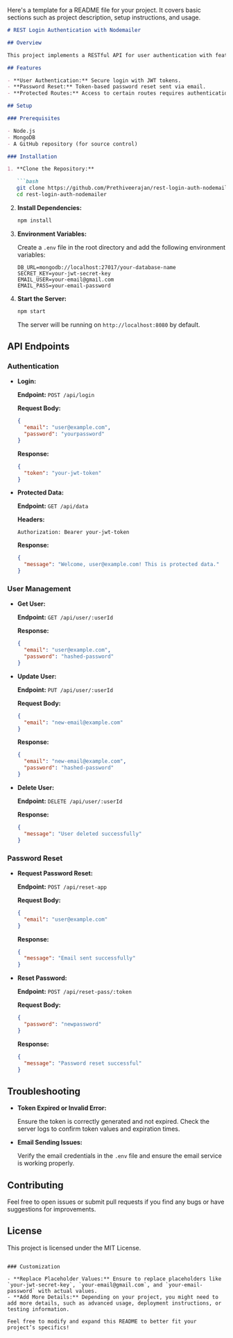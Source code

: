 Here's a template for a README file for your project. It covers basic sections such as project description, setup instructions, and usage.

```markdown
# REST Login Authentication with Nodemailer

## Overview

This project implements a RESTful API for user authentication with features for password reset using Nodemailer. It includes functionality for user registration, login, and password reset via email. The backend is built using Node.js, Express, and MongoDB.

## Features

- **User Authentication:** Secure login with JWT tokens.
- **Password Reset:** Token-based password reset sent via email.
- **Protected Routes:** Access to certain routes requires authentication.

## Setup

### Prerequisites

- Node.js
- MongoDB
- A GitHub repository (for source control)

### Installation

1. **Clone the Repository:**

   ```bash
   git clone https://github.com/Prethiveerajan/rest-login-auth-nodemailer.git
   cd rest-login-auth-nodemailer
   ```

2. **Install Dependencies:**

   ```bash
   npm install
   ```

3. **Environment Variables:**

   Create a `.env` file in the root directory and add the following environment variables:

   ```env
   DB_URL=mongodb://localhost:27017/your-database-name
   SECRET_KEY=your-jwt-secret-key
   EMAIL_USER=your-email@gmail.com
   EMAIL_PASS=your-email-password
   ```

4. **Start the Server:**

   ```bash
   npm start
   ```

   The server will be running on `http://localhost:8080` by default.

## API Endpoints

### Authentication

- **Login:**

  **Endpoint:** `POST /api/login`

  **Request Body:**
  ```json
  {
    "email": "user@example.com",
    "password": "yourpassword"
  }
  ```

  **Response:**
  ```json
  {
    "token": "your-jwt-token"
  }
  ```

- **Protected Data:**

  **Endpoint:** `GET /api/data`

  **Headers:**
  ```http
  Authorization: Bearer your-jwt-token
  ```

  **Response:**
  ```json
  {
    "message": "Welcome, user@example.com! This is protected data."
  }
  ```

### User Management

- **Get User:**

  **Endpoint:** `GET /api/user/:userId`

  **Response:**
  ```json
  {
    "email": "user@example.com",
    "password": "hashed-password"
  }
  ```

- **Update User:**

  **Endpoint:** `PUT /api/user/:userId`

  **Request Body:**
  ```json
  {
    "email": "new-email@example.com"
  }
  ```

  **Response:**
  ```json
  {
    "email": "new-email@example.com",
    "password": "hashed-password"
  }
  ```

- **Delete User:**

  **Endpoint:** `DELETE /api/user/:userId`

  **Response:**
  ```json
  {
    "message": "User deleted successfully"
  }
  ```

### Password Reset

- **Request Password Reset:**

  **Endpoint:** `POST /api/reset-app`

  **Request Body:**
  ```json
  {
    "email": "user@example.com"
  }
  ```

  **Response:**
  ```json
  {
    "message": "Email sent successfully"
  }
  ```

- **Reset Password:**

  **Endpoint:** `POST /api/reset-pass/:token`

  **Request Body:**
  ```json
  {
    "password": "newpassword"
  }
  ```

  **Response:**
  ```json
  {
    "message": "Password reset successful"
  }
  ```

## Troubleshooting

- **Token Expired or Invalid Error:**

  Ensure the token is correctly generated and not expired. Check the server logs to confirm token values and expiration times.

- **Email Sending Issues:**

  Verify the email credentials in the `.env` file and ensure the email service is working properly.

## Contributing

Feel free to open issues or submit pull requests if you find any bugs or have suggestions for improvements.

## License

This project is licensed under the MIT License.

```

### Customization

- **Replace Placeholder Values:** Ensure to replace placeholders like `your-jwt-secret-key`, `your-email@gmail.com`, and `your-email-password` with actual values.
- **Add More Details:** Depending on your project, you might need to add more details, such as advanced usage, deployment instructions, or testing information.

Feel free to modify and expand this README to better fit your project’s specifics!
